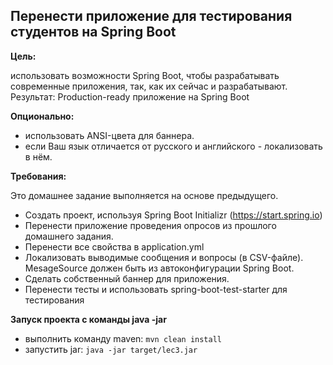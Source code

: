 ## Перенести приложение для тестирования студентов на Spring Boot

**Цель:**

использовать возможности Spring Boot, чтобы разрабатывать современные приложения, так, как их сейчас и разрабатывают. Результат: Production-ready приложение на Spring Boot

**Опционально:**

* использовать ANSI-цвета для баннера.
* если Ваш язык отличается от русского и английского - локализовать в нём.

**Требования:** 

Это домашнее задание выполняется на основе предыдущего.

* Создать проект, используя Spring Boot Initializr (https://start.spring.io)
* Перенести приложение проведения опросов из прошлого домашнего задания.
* Перенести все свойства в application.yml
* Локализовать выводимые сообщения и вопросы (в CSV-файле). MesageSource должен быть из автоконфигурации Spring Boot.
* Сделать собственный баннер для приложения.
* Перенести тесты и использовать spring-boot-test-starter для тестирования

**Запуск проекта с команды java -jar** 
* выполнить команду maven: ```mvn clean install```
* запустить jar: ```java -jar target/lec3.jar```
